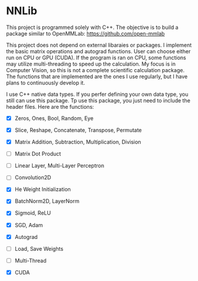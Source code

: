 # NNLib

This project is programmed solely with C++. The objective is to build a package similar to OpenMMLab:
https://github.com/open-mmlab

This project does not depend on external libaraies or packages. I implement the basic matrix operations and autograd functions. User can choose either run on CPU or GPU (CUDA). If the program is ran on CPU, some functions may utilize multi-threading to speed up the calculation. My focus is in Computer Vision, so this is not a complete scientific calculation package. The functions that are implemented are the ones I use regularly, but I have plans to continuously develop it.

I use C++ native data types. If you perfer defining your own data type, you still can use this package. Tp use this package, you just need to include the header files. Here are the functions:

- [x] Zeros, Ones, Bool, Random, Eye
- [x] Slice, Reshape, Concatenate, Transpose, Permutate
- [x] Matrix Addition, Subtraction, Multiplication, Division
- [ ] Matrix Dot Product
- [ ] Linear Layer, Multi-Layer Perceptron
- [ ] Convolution2D
- [x] He Weight Initialization
- [x] BatchNorm2D, LayerNorm
- [x] Sigmoid, ReLU
- [x] SGD, Adam
- [x] Autograd
- [ ] Load, Save Weights

- [ ] Multi-Thread
- [x] CUDA

